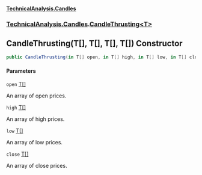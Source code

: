 #### [TechnicalAnalysis.Candles](TechnicalAnalysis.Candles.md 'TechnicalAnalysis.Candles')
### [TechnicalAnalysis.Candles](TechnicalAnalysis.Candles.md#TechnicalAnalysis.Candles 'TechnicalAnalysis.Candles').[CandleThrusting&lt;T&gt;](CandleThrusting_T_.md 'TechnicalAnalysis.Candles.CandleThrusting<T>')

## CandleThrusting(T[], T[], T[], T[]) Constructor

```csharp
public CandleThrusting(in T[] open, in T[] high, in T[] low, in T[] close);
```
#### Parameters

<a name='TechnicalAnalysis.Candles.CandleThrusting_T_.CandleThrusting(T[],T[],T[],T[]).open'></a>

`open` [T](CandleThrusting_T_.md#TechnicalAnalysis.Candles.CandleThrusting_T_.T 'TechnicalAnalysis.Candles.CandleThrusting<T>.T')[[]](https://docs.microsoft.com/en-us/dotnet/api/System.Array 'System.Array')

An array of open prices.

<a name='TechnicalAnalysis.Candles.CandleThrusting_T_.CandleThrusting(T[],T[],T[],T[]).high'></a>

`high` [T](CandleThrusting_T_.md#TechnicalAnalysis.Candles.CandleThrusting_T_.T 'TechnicalAnalysis.Candles.CandleThrusting<T>.T')[[]](https://docs.microsoft.com/en-us/dotnet/api/System.Array 'System.Array')

An array of high prices.

<a name='TechnicalAnalysis.Candles.CandleThrusting_T_.CandleThrusting(T[],T[],T[],T[]).low'></a>

`low` [T](CandleThrusting_T_.md#TechnicalAnalysis.Candles.CandleThrusting_T_.T 'TechnicalAnalysis.Candles.CandleThrusting<T>.T')[[]](https://docs.microsoft.com/en-us/dotnet/api/System.Array 'System.Array')

An array of low prices.

<a name='TechnicalAnalysis.Candles.CandleThrusting_T_.CandleThrusting(T[],T[],T[],T[]).close'></a>

`close` [T](CandleThrusting_T_.md#TechnicalAnalysis.Candles.CandleThrusting_T_.T 'TechnicalAnalysis.Candles.CandleThrusting<T>.T')[[]](https://docs.microsoft.com/en-us/dotnet/api/System.Array 'System.Array')

An array of close prices.